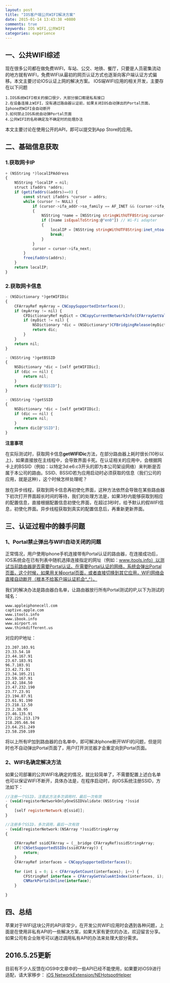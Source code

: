 ```yaml
---
layout: post
title: "IOS客户端公共WIFI解决方案"
date: 2015-01-14 13:43:38 +0800
comments: true
keywords: IOS WIFI,公共WIFI
categories: experience 
---
```

## 一、公共WIFI综述

现在很多公司都在做免费WIFI，车站、公交、地铁、餐厅，只要是人员密集流动的地方就有WIFI，免费WIFI从最初的网页认证方式也逐渐向客户端认证方式偏移。本文主要讨论IOS认证上网的解决方案。
IOS端WIFI应用的相关开发，主要存在以下问题

	1.IOS系统WIFI相关的接口很少，大部分接口都是私有接口
	2.在设备连接上WIFI，没有通过路由器认证前，如果关闭IOS自动弹出的Portal页面，Iphone的WIFI会自动断开
	3.如何禁止IOS系统自动弹Portal页面
	4.公共WIFI的名称确定及不确定时的处理办法

本文主要讨论在使用公开的API，即可以提交到App Store的应用。
<!-- more -->


## 二、基础信息获取

### 1.获取网卡IP

``` javascript
+ (NSString *)localIPAddress
{
    NSString *localIP = nil;
    struct ifaddrs *addrs;
    if (getifaddrs(&addrs)==0) {
        const struct ifaddrs *cursor = addrs;
        while (cursor != NULL) {
            if (cursor->ifa_addr->sa_family == AF_INET && (cursor->ifa_flags & IFF_LOOPBACK) == 0)
            {
                NSString *name = [NSString stringWithUTF8String:cursor->ifa_name];
                if ([name isEqualToString:@"en0"]) // Wi-Fi adapter
                {
                    localIP = [NSString stringWithUTF8String:inet_ntoa(((struct sockaddr_in *)cursor->ifa_addr)->sin_addr)];
                    break;
                }
            }
            cursor = cursor->ifa_next;
        }
        freeifaddrs(addrs);
    }
    return localIP;
}

```

### 2.获取网卡信息

``` javascript
- (NSDictionary *)getWIFIDic
{
    CFArrayRef myArray = CNCopySupportedInterfaces();
    if (myArray != nil) {
        CFDictionaryRef myDict = CNCopyCurrentNetworkInfo(CFArrayGetValueAtIndex(myArray, 0));
        if (myDict != nil) {
            NSDictionary *dic = (NSDictionary*)CFBridgingRelease(myDict);
            return dic;
        }
    }
    return nil;
}

- (NSString *)getBSSID
{
    NSDictionary *dic = [self getWIFIDic];
    if (dic == nil) {
        return nil;
    }
    return dic[@"BSSID"];
}

- (NSString *)getSSID
{
    NSDictionary *dic = [self getWIFIDic];
    if (dic == nil) {
        return nil;
    }
    return dic[@"SSID"];
}

```

**注意事项**

在实际测试时，获取网卡信息**getWIFIDic**方法，在部分路由器上耗时很长(10秒以上)，如果直接放在主线程中，会导致界面卡死。在认证相关的应用中，会根据网卡上的BSSID（例如：以特定3d:e6:c3开头的即为本公司架设网络）来判断是否属于本公司的路由。SSID、BSSID若为应用启动时必须获取的信息（我们公司的应用，就是这种），这个时候怎样处理呢？	

放在异步线程，获取到网卡信息再初使化界面，这种方法依然会导致在某些路由器下初次打开界面超长时间的等待，我们的处理方法是，如果3秒内能够获取到相应的配置信息，直接根据配置信息初使化界面，在超过3秒时，给予默认的假WIFI信息，初使化界面。异步线程获取到真实的配置信息后，再重新更新界面。
	

## 三、认证过程中的棘手问题

### 1、Portal禁止弹出与WIFI自动关闭的问题

正常情况，用户使用Iphone手机连接带有Portal认证的路由器，在连接成功后，IOS系统会在已有列表中随机选择连接指定的网址（例如：www.itools.info）以测试当前路由器是否需要Portal认证。在需要Portal认证的网络，系统会弹出Portal页面，这个时候，如果用关掉portal页面，或者直接切换到其它应用，WIFI网络会直接自动断开（根本不给客户端认证机会^_^）。

我们的解决办法是路由器白名单，让路由器放行所有Portal测试的IP,以下为测试的域名：

	www.appleiphonecell.com
	captive.apple.com
	www.itools.info
	www.ibook.info
	www.airport.us
	www.thinkdifferent.us
	
对应的IP地址：

	23.207.103.91
	23.33.54.18
	23.44.167.91
	23.67.183.91
	96.7.103.91
	23.42.71.91
	23.34.105.211
	23.59.167.91
	23.42.184.50
	23.47.232.190
	23.77.23.91
	23.194.87.91
	23.61.91.190
	23.218.12.50
	23.2.38.95
	23.46.135.91
	172.225.213.179
	218.205.66.94
	23.64.251.249
	23.58.250.189
	
将以上所有IP加到路由器的白名单中，即可解决Iphone断开WIFI的问题，但是同时也不自动弹出Portal页面了，用户打开浏览器才会重定向到Portal页面。

### 2、WIFI名确定解决方法

如果公司部署的公共WIFI名确定的情况，就比较简单了，不需要配置上述白名单也可以保证WIFI不断开，具体办法是，在程序启动时，向IOS系统注册SSID，方法如下：

``` javascript
//注册一个SSID，注意此方法多次调用时，最后一次有效
- (void)registerNetworkOnlyOneSSIDValidate:(NSString *)ssid
{
    [self registerNetwork:@[ssid]];
}

//注册多个SSID，多次调用，最后一次有效
- (void)registerNetwork:(NSArray *)ssidStringArray
{
    
    CFArrayRef ssidCFArray = (__bridge CFArrayRef)ssidStringArray;
    if(!CNSetSupportedSSIDs(ssidCFArray)) {
        return;
    }
    CFArrayRef interfaces = CNCopySupportedInterfaces();
        
    for (int i = 0; i < CFArrayGetCount(interfaces); i++) {
        CFStringRef interface = CFArrayGetValueAtIndex(interfaces, i);
        CNMarkPortalOnline(interface);
    }
    
}

```

## 四、总结

苹果对于WIFI这块公开的API非常少，在开发公共WIFI应用时会遇到各种问题，上面是在使用非私有API的一些解决方案，如果大家有更优的办法，欢迎留言分享。如果公司有企业账号可以通过调用私有API的办法来处理大部分需求。

## 2016.5.25更新
目前有不少人反馈在iOS9中文章中的一些API已经不能使用，如果要对iOS9进行适配，请大家移步：
[iOS NetworkExtension/NEHotspotHelper](http://www.jianshu.com/p/aa6219925c2e)
	
